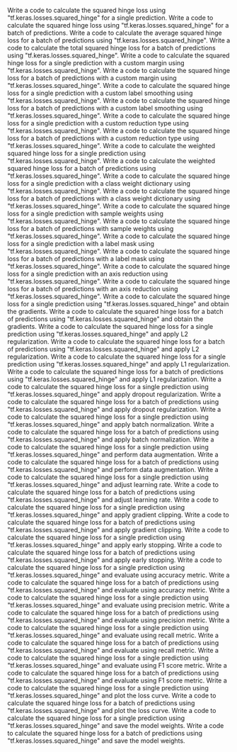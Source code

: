 Write a code to calculate the squared hinge loss using "tf.keras.losses.squared_hinge" for a single prediction.
Write a code to calculate the squared hinge loss using "tf.keras.losses.squared_hinge" for a batch of predictions.
Write a code to calculate the average squared hinge loss for a batch of predictions using "tf.keras.losses.squared_hinge".
Write a code to calculate the total squared hinge loss for a batch of predictions using "tf.keras.losses.squared_hinge".
Write a code to calculate the squared hinge loss for a single prediction with a custom margin using "tf.keras.losses.squared_hinge".
Write a code to calculate the squared hinge loss for a batch of predictions with a custom margin using "tf.keras.losses.squared_hinge".
Write a code to calculate the squared hinge loss for a single prediction with a custom label smoothing using "tf.keras.losses.squared_hinge".
Write a code to calculate the squared hinge loss for a batch of predictions with a custom label smoothing using "tf.keras.losses.squared_hinge".
Write a code to calculate the squared hinge loss for a single prediction with a custom reduction type using "tf.keras.losses.squared_hinge".
Write a code to calculate the squared hinge loss for a batch of predictions with a custom reduction type using "tf.keras.losses.squared_hinge".
Write a code to calculate the weighted squared hinge loss for a single prediction using "tf.keras.losses.squared_hinge".
Write a code to calculate the weighted squared hinge loss for a batch of predictions using "tf.keras.losses.squared_hinge".
Write a code to calculate the squared hinge loss for a single prediction with a class weight dictionary using "tf.keras.losses.squared_hinge".
Write a code to calculate the squared hinge loss for a batch of predictions with a class weight dictionary using "tf.keras.losses.squared_hinge".
Write a code to calculate the squared hinge loss for a single prediction with sample weights using "tf.keras.losses.squared_hinge".
Write a code to calculate the squared hinge loss for a batch of predictions with sample weights using "tf.keras.losses.squared_hinge".
Write a code to calculate the squared hinge loss for a single prediction with a label mask using "tf.keras.losses.squared_hinge".
Write a code to calculate the squared hinge loss for a batch of predictions with a label mask using "tf.keras.losses.squared_hinge".
Write a code to calculate the squared hinge loss for a single prediction with an axis reduction using "tf.keras.losses.squared_hinge".
Write a code to calculate the squared hinge loss for a batch of predictions with an axis reduction using "tf.keras.losses.squared_hinge".
Write a code to calculate the squared hinge loss for a single prediction using "tf.keras.losses.squared_hinge" and obtain the gradients.
Write a code to calculate the squared hinge loss for a batch of predictions using "tf.keras.losses.squared_hinge" and obtain the gradients.
Write a code to calculate the squared hinge loss for a single prediction using "tf.keras.losses.squared_hinge" and apply L2 regularization.
Write a code to calculate the squared hinge loss for a batch of predictions using "tf.keras.losses.squared_hinge" and apply L2 regularization.
Write a code to calculate the squared hinge loss for a single prediction using "tf.keras.losses.squared_hinge" and apply L1 regularization.
Write a code to calculate the squared hinge loss for a batch of predictions using "tf.keras.losses.squared_hinge" and apply L1 regularization.
Write a code to calculate the squared hinge loss for a single prediction using "tf.keras.losses.squared_hinge" and apply dropout regularization.
Write a code to calculate the squared hinge loss for a batch of predictions using "tf.keras.losses.squared_hinge" and apply dropout regularization.
Write a code to calculate the squared hinge loss for a single prediction using "tf.keras.losses.squared_hinge" and apply batch normalization.
Write a code to calculate the squared hinge loss for a batch of predictions using "tf.keras.losses.squared_hinge" and apply batch normalization.
Write a code to calculate the squared hinge loss for a single prediction using "tf.keras.losses.squared_hinge" and perform data augmentation.
Write a code to calculate the squared hinge loss for a batch of predictions using "tf.keras.losses.squared_hinge" and perform data augmentation.
Write a code to calculate the squared hinge loss for a single prediction using "tf.keras.losses.squared_hinge" and adjust learning rate.
Write a code to calculate the squared hinge loss for a batch of predictions using "tf.keras.losses.squared_hinge" and adjust learning rate.
Write a code to calculate the squared hinge loss for a single prediction using "tf.keras.losses.squared_hinge" and apply gradient clipping.
Write a code to calculate the squared hinge loss for a batch of predictions using "tf.keras.losses.squared_hinge" and apply gradient clipping.
Write a code to calculate the squared hinge loss for a single prediction using "tf.keras.losses.squared_hinge" and apply early stopping.
Write a code to calculate the squared hinge loss for a batch of predictions using "tf.keras.losses.squared_hinge" and apply early stopping.
Write a code to calculate the squared hinge loss for a single prediction using "tf.keras.losses.squared_hinge" and evaluate using accuracy metric.
Write a code to calculate the squared hinge loss for a batch of predictions using "tf.keras.losses.squared_hinge" and evaluate using accuracy metric.
Write a code to calculate the squared hinge loss for a single prediction using "tf.keras.losses.squared_hinge" and evaluate using precision metric.
Write a code to calculate the squared hinge loss for a batch of predictions using "tf.keras.losses.squared_hinge" and evaluate using precision metric.
Write a code to calculate the squared hinge loss for a single prediction using "tf.keras.losses.squared_hinge" and evaluate using recall metric.
Write a code to calculate the squared hinge loss for a batch of predictions using "tf.keras.losses.squared_hinge" and evaluate using recall metric.
Write a code to calculate the squared hinge loss for a single prediction using "tf.keras.losses.squared_hinge" and evaluate using F1 score metric.
Write a code to calculate the squared hinge loss for a batch of predictions using "tf.keras.losses.squared_hinge" and evaluate using F1 score metric.
Write a code to calculate the squared hinge loss for a single prediction using "tf.keras.losses.squared_hinge" and plot the loss curve.
Write a code to calculate the squared hinge loss for a batch of predictions using "tf.keras.losses.squared_hinge" and plot the loss curve.
Write a code to calculate the squared hinge loss for a single prediction using "tf.keras.losses.squared_hinge" and save the model weights.
Write a code to calculate the squared hinge loss for a batch of predictions using "tf.keras.losses.squared_hinge" and save the model weights.
